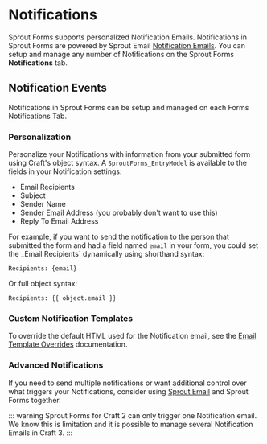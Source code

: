 # Notifications

Sprout Forms supports personalized Notification Emails. Notifications in Sprout Forms are powered by Sprout Email [Notification Emails](./../email/notification-emails.md). You can setup and manage any number of Notifications on the Sprout Forms **Notifications** tab.

## Notification Events 

Notifications in Sprout Forms can be setup and managed on each Forms Notifications Tab.

### Personalization

Personalize your Notifications with information from your submitted form using Craft's object syntax. A `SproutForms_EntryModel` is available to the fields in your Notification settings:

- Email Recipients
- Subject
- Sender Name
- Sender Email Address (you probably don't want to use this)
- Reply To Email Address

For example, if you want to send the notification to the person that submitted the form and had a field named `email` in your form, you could set the _Email Recipients` dynamically using shorthand syntax:

```
Recipients: {email}
```

Or full object syntax:

```
Recipients: {{ object.email }}
```

### Custom Notification Templates

To override the default HTML used for the Notification email, see the [Email Template Overrides](../email/template-overrides.md) documentation.

### Advanced Notifications

If you need to send multiple notifications or want additional control over what triggers your Notifications, consider using [Sprout Email](./../email) and Sprout Forms together.

::: warning
Sprout Forms for Craft 2 can only trigger one Notification email. We know this is limitation and it is possible to manage several Notification Emails in Craft 3.
:::